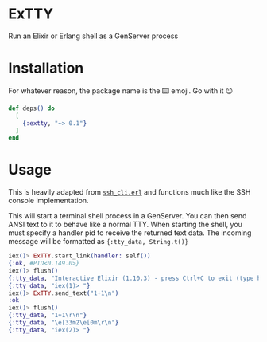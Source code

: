 # ExTTY

Run an Elixir or Erlang shell as a GenServer process

# Installation

For whatever reason, the package name is the ⌨️ emoji. Go with it :wink:

```elixir
def deps() do
  [
    {:extty, "~> 0.1"}
  ]
end
```

# Usage

This is heavily adapted from [`ssh_cli.erl`](https://github.com/erlang/otp/blob/master/lib/ssh/src/ssh_cli.erl)
and functions much like the SSH console implementation.

This will start a terminal shell process in a GenServer. You can then send ANSI text
to it to behave like a normal TTY. When starting the shell, you must specify a handler
pid to receive the returned text data. The incoming message will be formatted as
`{:tty_data, String.t()}`

```elixir
iex()> ExTTY.start_link(handler: self())
{:ok, #PID<0.149.0>}
iex()> flush()
{:tty_data, "Interactive Elixir (1.10.3) - press Ctrl+C to exit (type h() ENTER for help)\r\n"}
{:tty_data, "iex(1)> "}
iex()> ExTTY.send_text("1+1\n")
:ok
iex()> flush()
{:tty_data, "1+1\r\n"}
{:tty_data, "\e[33m2\e[0m\r\n"}
{:tty_data, "iex(2)> "}
```
